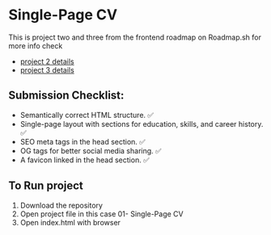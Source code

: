 # Single-Page CV

This is project two and three from the frontend roadmap on Roadmap.sh for more info check

- [project 2 details](https://roadmap.sh/projects/basic-html-website)
- [project 3 details](https://roadmap.sh/projects/portfolio-website)

## Submission Checklist:

- Semantically correct HTML structure. ✅
- Single-page layout with sections for education, skills, and career history. ✅
- SEO meta tags in the head section. ✅
- OG tags for better social media sharing. ✅
- A favicon linked in the head section. ✅

## To Run project

1. Download the repository
2. Open project file in this case 01- Single-Page CV
3. Open index.html with browser
